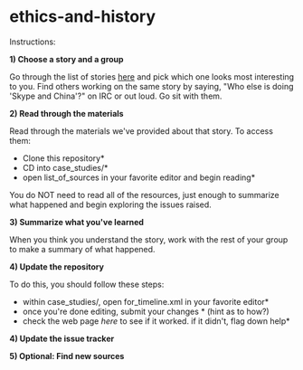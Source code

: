 ethics-and-history
==================

Instructions:

<b>1)  Choose a story and a group</b>

Go through the list of stories <a href="https://github.com/openhatch/ethics-and-history/wiki/List-of-Stories">here</a> and pick which one looks most interesting to you.  Find others working on the same story by saying, "Who else is doing 'Skype and China'?" on IRC or out loud.  Go sit with them.

<b>2)  Read through the materials</b>

Read through the materials we've provided about that story.  To access them:
* Clone this repository*
* CD into case_studies/<your story here>*
* open list_of_sources in your favorite editor and begin reading*

You do NOT need to read all of the resources, just enough to summarize what happened and begin exploring the issues raised.

<b>3)  Summarize what you've learned</b>

When you think you understand the story, work with the rest of your group to make a summary of what happened.  

<b>4)  Update the repository</b>

To do this, you should follow these steps:

* within case_studies/<your story here>, open for_timeline.xml in your favorite editor*
* once you're done editing, submit your changes *  (hint as to how?)
* check the web page *here* to see if it worked.  if it didn't, flag down help*

<b>4)  Update the issue tracker</b>

<b>5)  Optional: Find new sources</b>
